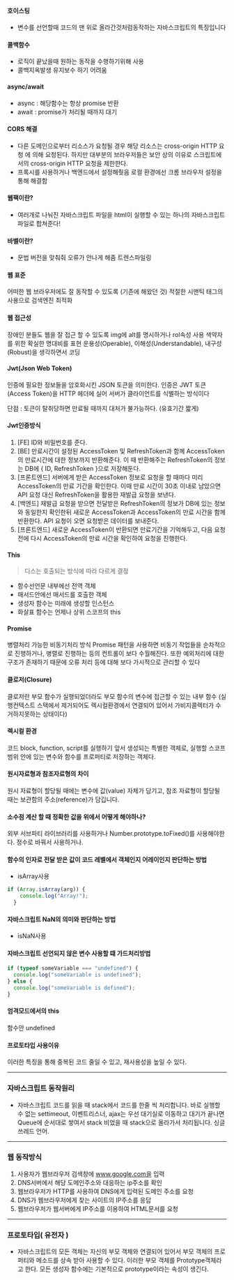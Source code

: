 #### 호이스팅
- 변수를 선언할때 코드의 맨 위로 올라간것처럼동작하는 자바스크립트의 특징입니다

#### 콜백함수
- 로직이 끝났을때 원하는 동작을 수행하기위해 사용
- 콜백지옥발생 유지보수 하기 어려움

#### async/await
- async : 해당함수는 항상 promise 반환
- await : promise가 처리될 때까지 대기

#### CORS 해결 
- 다른 도메인으로부터 리소스가 요청될 경우 해당 리소스는 cross-origin HTTP 요청 에 의해 요청된다. 하지만 대부분의 브라우저들은 보안 상의 이유로 스크립트에서의 cross-origin HTTP 요청을 제한한다. 
- 프록시를 사용하거나 백엔드에서 설정해줫음 로컬 환경에선 크롬 브라우저 설정을 통해 해결함 

#### 웹팩이란?
- 여러개로 나눠진 자바스크립트 파일을 html이 실행할 수 있는 하나의 자바스크립트 파일로 합쳐준다!
#### 바벨이란?
- 문법 버전을 맞춰줘 오류가 안나게 해줌 트렌스파일링

#### 웹 표준

어떠한 웹 브라우저에도 잘 동작할 수 있도록 (기존에 해왔던 것)
적절한 시맨틱 태그의 사용으로 검색엔진 최적화

#### 웹 접근성

장애인 분들도 웹을 잘 접근 할 수 있도록 img에 alt를 명시하거나 rol속성 사용
색약자를 위한 확실한 명대비를 표현
운용성(Operable), 이해성(Understandable), 내구성(Robust)을 생각하면서 코딩

#### Jwt(Json Web Token)

인증에 필요한 정보들을 암호화시킨 
JSON 토큰을 의미한다. 
인증은 JWT 토큰(Access Token)을 HTTP 헤더에 실어 서버가 클라이언트를 식별하는 방식이다

단점 : 토큰이 탈취당하면 만료될 때까지 대처가 불가능하다. (유효기간 짧게)

#### Jwt인증방식

1. [FE] ID와 비밀번호를 준다.
2. [BE] 만료시간이 설정된 AccessToken 및 RefreshToken과 함께 AccessToken의 만료시간에 대한 정보까지 반환해준다. 이 때 반환해주는 RefreshToken의 정보는 DB에 { ID, RefreshToken }으로 저장해둔다.
3. [프론트엔드] 서버에게 받은 AccessToken 정보로 요청을 할 때마다 미리 AccessToken의 만료 기간을 확인한다. 이때 만료 시간이 30초 이내로 남았으면 API 요청 대신 RefreshToken을 활용한 재발급 요청을 보낸다.
4. [백엔드] 재발급 요청을 받으면 전달받은 RefreshToken의 정보가 DB에 있는 정보와 동일한지 확인한뒤 새로운 AccessToken과 AccessToken의 만료 시간을 함께 반환한다. API 요청이 오면 요청받은 데이터를 보내준다.
5. [프론트엔드] 새로운 AccessToken이 반환되면 만료기간을 기억해두고, 다음 요청 전에 다시 AccessToken의 만료 시간을 확인하여 요청을 진행한다.

#### This

>디스는 호출되는 방식에 따라 다르게 결정
- 함수선언문 내부에선 전역 객체
- 매서드안에선 매서드를 호출한 객체
- 생성자 함수는 미래에 생성할 인스턴스  
- 화살표 함수는 언제나 상위 스코프의 this

#### Promise

병렬처리 가능한 비동기처리 방식
 Promise 패턴을 사용하면 비동기 작업들을 순차적으로 진행하거나, 병렬로 진행하는 등의 컨트롤이 보다 수월해진다. 또한 예외처리에 대한 구조가 존재하기 때문에 오류 처리 등에 대해 보다 가시적으로 관리할 수 있다

#### 클로저(Closure)

클로저란 부모 함수가 실행되었더라도 부모 함수의 변수에 접근할 수 있는 내부 함수
(실행컨텍스트 스택에서 제거되어도 렉시컬환경에서 연결되어 있어서 가비지콜렉터가 수거하지못하는 상태이다)

#### 렉시컬 환경

코드 block, function, script를 실행하기 앞서 생성되는 특별한 객체로, 실행할 스코프 범위 안에 있는 변수와 함수를 프로퍼티로 저장하는 객체다.

#### 원시자료형과 참조자료형의 차이

원시 자료형이 할당될 때에는 변수에 값(value) 자체가 담기고, 
참조 자료형이 할당될 때는 보관함의 주소(reference)가 담깁니다.

#### 소수점 계산 할 때 정확한 값을 위에서 어떻게 해야하나?

외부 서브파티 라이브러리를 사용하거나
Number.prototype.toFixed()를 사용해야한다.
정수로 바꿔서 사용하거나.

#### 함수의 인자로 전달 받은 값이 코드 레벨에서 객체인지 어레이인지 판단하는 방법

- isArray사용

```javascript
if (Array.isArray(arg)) {
    console.log("Array!");
  }
```

#### 자바스크립트 NaN의 의미와 판단하는 방법

- isNaN사용

#### 자바스크립트 선언되지 않은 변수 사용할 떄 가드처리방법

```javascript
if (typeof someVariable === "undefined") {
  console.log("someVariable is undefined");
} else {
  console.log("someVariable is defined");
}
```

#### 엄격모드에서의 this

함수안 undefined

#### 프로토타입 사용이유

이러한 특징을 통해 중복된 코드 줄일 수 있고, 재사용성을 높일 수 있다.

---

### 자바스크립트 동작원리

- 자바스크립트 코드를 읽을 때 stack에서 코드를 한줄 씩 처리합니다.
바로 실행할 수 없는
settimeout, 이벤트리스너, ajax는 우선 대기실로 이동하고
대기가 끝나면 Queue에 순서대로 쌓여서 stack 비었을 때 stack으로 올라가서 처리됩니다.
싱글쓰레드 언어.

---

### 웹 동작방식

1. 사용자가 웹브라우저 검색창에 www.google.com을 입력
2. DNS서버에서 해당 도메인주소와 대응하는 ip주소를 확인
3. 웹브라우저가 HTTP를 사용하여 DNS에게 입력된 도메인 주소를 요청
4. DNS가 웹브라우저에게 찾는 사이트의 IP주소를 응답
5. 웹브라우저가 웹서버에게 IP주소를 이용하여 HTML문서를 요청

---

### 프로토타입( 유전자 )

- 자바스크립트의 모든 객체는 자신의 부모 객체와 연결되어 있어서 부모 객체의 프로퍼티와 메소드를 상속 받아 사용할 수 있다.
이러한 부모 객체를 Prototype객체라고 한다.
모든 생성자 함수에는 기본적으로 prototype이라는 속성이 생긴다.
